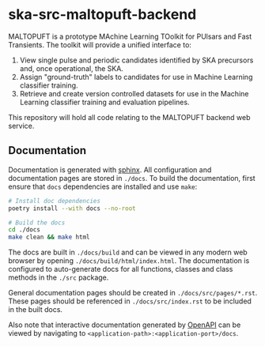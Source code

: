 # ska-src-maltopuft-backend

MALTOPUFT is a prototype MAchine Learning TOolkit for PUlsars and Fast Transients. The toolkit will provide a unified interface to:

1. View single pulse and periodic candidates identified by SKA precursors and, once operational, the SKA.
2. Assign "ground-truth" labels to candidates for use in Machine Learning classifier training.
3. Retrieve and create version controlled datasets for use in the Machine Learning classifier training and evaluation pipelines. 

This repository will hold all code relating to the MALTOPUFT backend web service.

## Documentation

Documentation is generated with [sphinx](https://www.sphinx-doc.org/en/master/). All configuration and documentation pages are stored in `./docs`. To build the documentation, first ensure that `docs` dependencies are installed and use `make`:

```bash
# Install doc dependencies
poetry install --with docs --no-root

# Build the docs
cd ./docs
make clean && make html
```

The docs are built in `./docs/build` and can be viewed in any modern web browser by opening `./docs/build/html/index.html`. The documentation is configured to auto-generate docs for all functions, classes and class methods in the `./src` package.

General documentation pages should be created in `./docs/src/pages/*.rst`. These pages should be referenced in `./docs/src/index.rst` to be included in the built docs.

Also note that interactive documentation generated by [OpenAPI](https://www.openapis.org/) can be viewed by navigating to `<application-path>:<application-port>/docs`.
